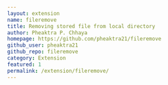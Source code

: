 ```yaml
---
layout: extension
name: fileremove
title: Removing stored file from local directory
author: Pheaktra P. Chhaya
homepage: https://github.com/pheaktra21/fileremove
github_user: pheaktra21
github_repo: fileremove
category: Extension
featured: 1
permalink: /extension/fileremove/
---
```



<Error getting README>
